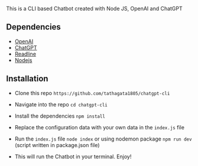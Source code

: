 This is a CLI based Chatbot created with Node JS, OpenAI and ChatGPT

## Dependencies
* [OpenAI](https://openai.com/)
* [ChatGPT](https://platform.openai.com/)
* [Readline](https://nodejs.org/api/readline.html)
* [Nodejs](https://nodejs.org/en)

## Installation
* Clone this repo `https://github.com/tathagata1805/chatgpt-cli`
* Navigate into the repo `cd chatgpt-cli`

* Install the dependencies ``npm install``
* Replace the configuration data with your own data in the `index.js` file
* Run the `index.js` file `node index` or using nodemon package `npm run dev` (script written in package.json file)

* This will run the Chatbot in your terminal. Enjoy!
